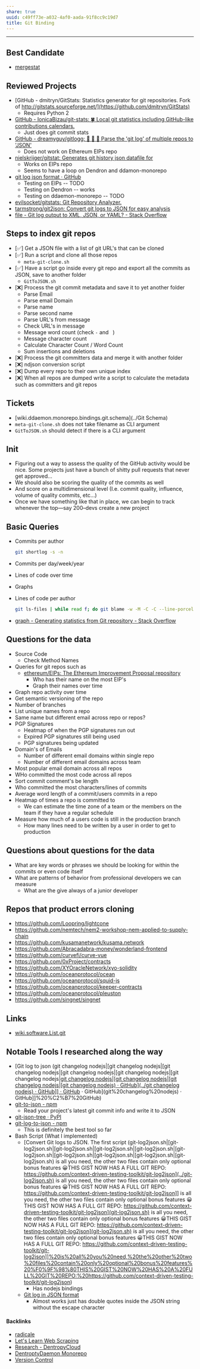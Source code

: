 ```yaml
---
share: true
uuid: c49ff73e-a032-4af0-aada-91f8cc9c19d7
title: Git Binding
---
```

---

## Best Candidate

* [mergestat](../43e5059a-e7e2-4961-a684-657640084cd3)

## Reviewed Projects

* [GitHub - dmitryn/GitStats: Statistics generator for git repositories. Fork of http://gitstats.sourceforge.net/](https://github.com/dmitryn/GitStats)
  * Requires Python 2
* [GitHub - IonicaBizau/git-stats: 🍀 Local git statistics including GitHub-like contributions calendars.](https://github.com/IonicaBizau/git-stats)
  * Just does git commit stats
* [GitHub - dreamyguy/gitlogg: 💾 🧮 🤯 Parse the 'git log' of multiple repos to 'JSON'](https://github.com/dreamyguy/gitlogg)
  * Does not work on Ethereum EIPs repo
* [nielskrijger/gitstat: Generates git history json datafile for](https://github.com/nielskrijger/gitstat)
  * Works on EIPs repo
  * Seems to have a loop on Dendron and ddamon-monorepo
* [git log json format · GitHub](https://gist.github.com/overengineer/b69e578f5cf7457dc7d4ff8c3b7850bc)
  * Testing on EIPs -- TODO
  * Testing on Dendron -- works
  * Testing on ddaemon-monorepo -- TODO
* [evilsocket/gitstats: Git Repository Analyzer.](https://github.com/evilsocket/gitstats)
* [tarmstrong/git2json: Convert git logs to JSON for easy analysis](https://github.com/tarmstrong/git2json)
* [file - Git log output to XML, JSON, or YAML? - Stack Overflow](https://stackoverflow.com/questions/4600445/git-log-output-to-xml-json-or-yaml)

## Steps to index git repos

* [✅] Get a JSON file with a list of git URL's that can be cloned
* [✅] Run a script and clone all those repos
  * `meta-git-clone.sh`
* [✅] Have a script go inside every git repo and export all the commits as JSON, save to another folder
  * `GitToJSON.sh`
* [❌] Process the git commit metadata and save it to yet another folder
  * Parse Email
  * Parse email Domain
  * Parse name
  * Parse second name
  * Parse URL's from message
  * Check URL's in message
  * Message word count (check `-` and ` `)
  * Message character count
  * Calculate Character Count / Word Count
  * Sum insertions and deletions
* [❌] Process the git committers data and merge it with another folder
* [❌] ndjson conversion script
* [❌] Dump every repo to their own unique index
* [❌] When all repos are dumped write a script to calculate the metadata such as committers and git repos

## Tickets

* [wiki.ddaemon.monorepo.bindings.git.schema](../Git Schema)
* `meta-git-clone.sh` does not take filename as CLI argument
* `GitToJSON.sh` should detect if there is a CLI argument


## Init

* Figuring out a way to assess the quality of the GitHub activity would be nice. Some projects just have a bunch of shitty pull requests that never get approved…
* We should also be scoring the quality of the commits as well
* And score on a multidimensional level (I.e. commit quality, influence, volume of quality commits, etc…)
* Once we have something like that in place, we can begin to track whenever the top—say 200–devs create a new project

## Basic Queries

* Commits per author
  ``` bash
  git shortlog -s -n 
  ```
* Commits per day/week/year
* Lines of code over time
* Graphs
* Lines of code per author
  ``` bash
  git ls-files | while read f; do git blame -w -M -C -C --line-porcelain "$f" | grep -I '^author '; done | sort -f | uniq -ic | sort -n --reverse
  ```

* [graph - Generating statistics from Git repository - Stack Overflow](https://stackoverflow.com/questions/1828874/generating-statistics-from-git-repository)

## Questions for the data

* Source Code
  * Check Method Names
* Queries for git repos such as 
  * [ethereum/EIPs: The Ethereum Improvement Proposal repository](https://github.com/ethereum/EIPs/)
    * Who has their name on the most EIP's
    * Graph their names over time
* Graph repo activity over time
* Get semantic versioning of the repo
* Number of branches
* List unique names from a repo
* Same name but different email across repo or repos?
* PGP Signatures
  * Heatmap of when the PGP signatures run out
  * Expired PGP signatures still being used
  * PGP signatures being updated
* Domain's of Emails
  * Number of different email domains within single repo
  * Number of different email domains across team
* Most popular email domain across all repos
* WHo committed the most code across all repos
* Sort commit comment's be length
* Who committed the most characters/lines of commits
* Average word length of a commit/users commits in a repo
* Heatmap of times a repo is committed to
  * We can estimate the time zone of a team or the members on the team if they have a regular schedule
* Measure how much of a users code is still in the production branch
  * How many lines need to be written by a user in order to get to production

## Questions about questions for the data

* What are key words or phrases we should be looking for within the commits or even code itself
* What are patterns of behavior from professional developers we can measure
  * What are the give always of a junior developer


## Repos that product errors cloning

* https://github.com/Loopring/lightcone 
* https://github.com/nemtech/nem2-workshop-nem-applied-to-supply-chain
* https://github.com/kusamanetwork/kusama.network
* https://github.com/Abracadabra-money/wonderland-frontend
* https://github.com/curvefi/curve-vue
* https://github.com/0xProject/contracts
* https://github.com/XYOracleNetwork/xyo-solidity
* https://github.com/oceanprotocol/ocean
* https://github.com/oceanprotocol/squid-js
* https://github.com/oceanprotocol/keeper-contracts
* https://github.com/oceanprotocol/pleuston
* https://github.com/singnet/singnet


## Links

* [wiki.software.List.git](../.md)






## Notable Tools I researched along the way

* [Git log to json (git changelog nodejs|[git changelog nodejs|[git changelog nodejs|[git changelog nodejs|[git changelog nodejs|[git changelog nodejs|[git changelog nodejs|[git changelog nodejs|[git changelog nodejs|[git changelog nodejs) · GitHub](../git changelog nodejs) · GitHub]] · GitHub](git%20changelog%20nodejs) · GitHub](git%20changelog%20nodejs) · GitHub]]%20%C2%B7%20GitHub)
* [git-to-json - npm](https://www.npmjs.com/package/git-to-json)
  * Read your project's latest git commit info and write it to JSON
* [git-json-tree · PyPI](https://pypi.org/project/git-json-tree/)
* [git-log-to-json - npm](https://www.npmjs.com/package/git-log-to-json)
  * This is definitely the best tool so far
* Bash Script (What I implemented)
  * [Convert Git logs to JSON. The first script (git-log2json.sh|[git-log2json.sh|[git-log2json.sh|[git-log2json.sh|[git-log2json.sh|[git-log2json.sh|[git-log2json.sh|[git-log2json.sh|[git-log2json.sh|[git-log2json.sh) is all you need, the other two files contain only optional bonus features 😀THIS GIST NOW HAS A FULL GIT REPO: https://github.com/context-driven-testing-toolkit/git-log2json](../git-log2json.sh) is all you need, the other two files contain only optional bonus features 😀THIS GIST NOW HAS A FULL GIT REPO: https://github.com/context-driven-testing-toolkit/git-log2json]] is all you need, the other two files contain only optional bonus features 😀THIS GIST NOW HAS A FULL GIT REPO: https://github.com/context-driven-testing-toolkit/git-log2json](git-log2json.sh) is all you need, the other two files contain only optional bonus features 😀THIS GIST NOW HAS A FULL GIT REPO: https://github.com/context-driven-testing-toolkit/git-log2json](git-log2json.sh) is all you need, the other two files contain only optional bonus features 😀THIS GIST NOW HAS A FULL GIT REPO: https://github.com/context-driven-testing-toolkit/git-log2json]]%20is%20all%20you%20need,%20the%20other%20two%20files%20contain%20only%20optional%20bonus%20features%20%F0%9F%98%80THIS%20GIST%20NOW%20HAS%20A%20FULL%20GIT%20REPO:%20https://github.com/context-driven-testing-toolkit/git-log2json)
    * Has nodejs bindings
  * [Git log in JSON format](https://gist.github.com/varemenos/e95c2e098e657c7688fd)
    * Almost works just has double quotes inside the JSON string without the escape character




#### Backlinks

* [radicale](/695583e2-40cf-45f7-8200-4fd77ce3e03c)
* [Let's Learn Web Scraping](/3dc8dff3-226e-4315-a126-df63912c5265)
* [Research - DentropyCloud](/e3b6a277-00dd-43cb-ad0d-c7694e7ebd7f)
* [DentroptyDaemon Monorepo](/b6cdc671-377e-4b01-b0f8-6a2849e84405)
* [Version Control](/2bdd0310-d250-44e4-953a-c1f502818838)